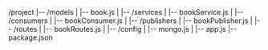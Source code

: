/project
|-- /models
| |-- book.js
|
|-- /services
| |-- bookService.js
|
|-- /consumers
| |-- bookConsumer.js
|
|-- /publishers
| |-- bookPublisher.js
|
|-- /routes
| |-- bookRoutes.js
|
|-- /config
| |-- mongo.js
|
|-- app.js
|-- package.json
